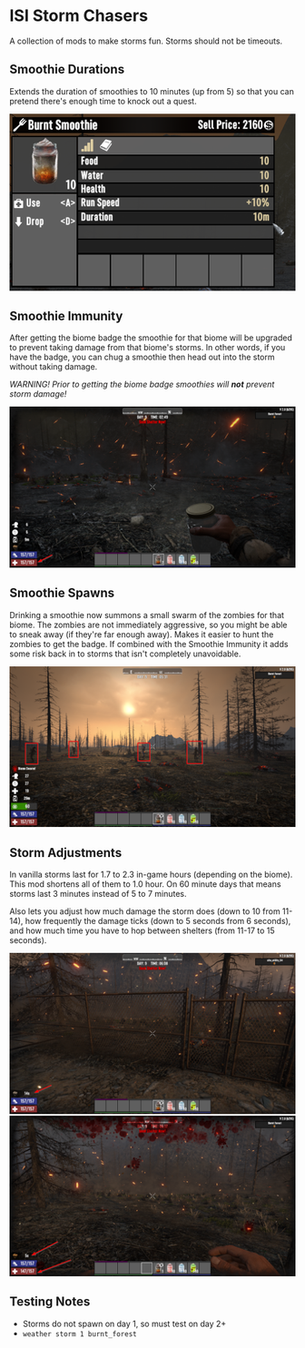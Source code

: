 # ISI Storm Chasers

A collection of mods to make storms fun. Storms should not be timeouts.

## Smoothie Durations

Extends the duration of smoothies to 10 minutes (up from 5) so that you can pretend there's enough time to knock out a quest.

![smoothie duration extended](ISI_StormChasers_SmoothieDurations/images/smoothie%20duration%20description.png)

## Smoothie Immunity

After getting the biome badge the smoothie for that biome will be upgraded to prevent taking damage from that biome's storms. In other words, if you have the badge, you can chug a smoothie then head out into the storm without taking damage.

_WARNING! Prior to getting the biome badge smoothies will __not__ prevent storm damage!_

![smoothies prevent damage in storms](ISI_StormChasers_SmoothieImmunity/images/health%20does%20no%20go%20down%20-%20hud.png)

## Smoothie Spawns

Drinking a smoothie now summons a small swarm of the zombies for that biome. The zombies are not immediately aggressive, so you might be able to sneak away (if they're far enough away). Makes it easier to hunt the zombies to get the badge. If combined with the Smoothie Immunity it adds some risk back in to storms that isn't completely unavoidable.

![drinking a smoothie spawns zombies](ISI_StormChasers_SmoothieSpawns/images/1%20biome%20swarm%20zombies.png)

## Storm Adjustments

In vanilla storms last for 1.7 to 2.3 in-game hours (depending on the biome). This mod shortens all of them to 1.0 hour. On 60 minute days that means storms last 3 minutes instead of 5 to 7 minutes.

Also lets you adjust how much damage the storm does (down to 10 from 11-14), how frequently the damage ticks (down to 5 seconds from 6 seconds), and how much time you have to hop between shelters (from 11-17 to 15 seconds).

![grace timer](ISI_StormChasers_StormAdjustments/images/1%20-%20grace%20period.png)
![damage and interval](ISI_StormChasers_StormAdjustments/images/2%20-%20damge%20and%20interval.png)

## Testing Notes

- Storms do not spawn on day 1, so must test on day 2+
- `weather storm 1 burnt_forest`
